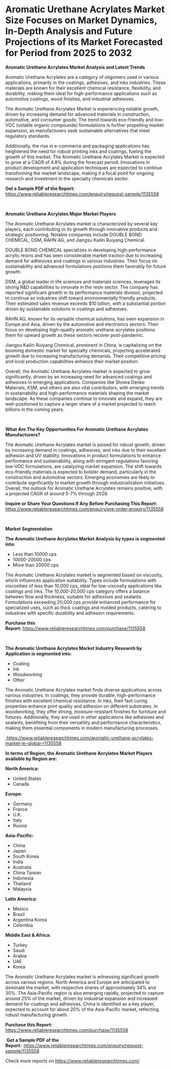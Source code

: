 <p><h1>Aromatic Urethane Acrylates Market Size Focuses on Market Dynamics, In-Depth Analysis and Future Projections of its Market Forecasted for Period from 2025 to 2032</h1></p><p><strong>Aromatic Urethane Acrylates Market Analysis and Latest Trends</strong></p>
<p><p>Aromatic Urethane Acrylates are a category of oligomers used in various applications, primarily in the coatings, adhesives, and inks industries. These materials are known for their excellent chemical resistance, flexibility, and durability, making them ideal for high-performance applications such as automotive coatings, wood finishes, and industrial adhesives. </p><p>The Aromatic Urethane Acrylates Market is experiencing notable growth, driven by increasing demand for advanced materials in construction, automotive, and consumer goods. The trend towards eco-friendly and low-VOC (volatile organic compounds) formulations is further propelling market expansion, as manufacturers seek sustainable alternatives that meet regulatory standards. </p><p>Additionally, the rise in e-commerce and packaging applications has heightened the need for robust printing inks and coatings, fueling the growth of this market. The Aromatic Urethane Acrylates Market is expected to grow at a CAGR of 4.8% during the forecast period. Innovations in product development and application techniques are expected to continue transforming the market landscape, making it a focal point for ongoing research and investment in the specialty chemicals sector.</p></p>
<p><strong>Get a Sample PDF of the Report:&nbsp;</strong> <a href="https://www.reliableresearchtimes.com/enquiry/request-sample/1135558?utm_campaign=2196&utm_medium=2&utm_source=Github&utm_content=ia&utm_term=25032025&utm_id=aromatic-urethane-acrylates">https://www.reliableresearchtimes.com/enquiry/request-sample/1135558</a></p>
<p>&nbsp;</p>
<p><strong>Aromatic Urethane Acrylates Major Market Players</strong></p>
<p><p>The Aromatic Urethane Acrylates market is characterized by several key players, each contributing to its growth through innovative products and strategic positioning. Notable companies include DOUBLE BOND CHEMICAL, DSM, RAHN AG, and Jiangsu Kailin Ruiyang Chemical.</p><p>DOUBLE BOND CHEMICAL specializes in developing high-performance acrylic resins and has seen considerable market traction due to increasing demand for adhesives and coatings in various industries. Their focus on sustainability and advanced formulations positions them favorably for future growth.</p><p>DSM, a global leader in life sciences and materials sciences, leverages its strong R&D capabilities to innovate in the resin sector. The company has reported significant growth in its performance materials division, projected to continue as industries shift toward environmentally friendly products. Their estimated sales revenue exceeds $10 billion, with a substantial portion driven by sustainable solutions in coatings and adhesives.</p><p>RAHN AG, known for its versatile chemical solutions, has seen expansion in Europe and Asia, driven by the automotive and electronics sectors. Their focus on developing high-quality aromatic urethane acrylates positions them for upward growth as these sectors recover post-pandemic.</p><p>Jiangsu Kailin Ruiyang Chemical, prominent in China, is capitalizing on the booming domestic market for specialty chemicals, projecting accelerated growth due to increasing manufacturing demands. Their competitive pricing and local production capabilities enhance their market position.</p><p>Overall, the Aromatic Urethane Acrylates market is expected to grow significantly, driven by an increasing need for advanced coatings and adhesives in emerging applications. Companies like Showa Denko Materials, KSM, and others are also vital contributors, with emerging trends in sustainability and high-performance materials shaping the market landscape. As these companies continue to innovate and expand, they are well-positioned to capture a larger share of a market projected to reach billions in the coming years.</p></p>
<p>&nbsp;</p>
<p><strong>What Are The Key Opportunities For Aromatic Urethane Acrylates Manufacturers?</strong></p>
<p><p>The Aromatic Urethane Acrylates market is poised for robust growth, driven by increasing demand in coatings, adhesives, and inks due to their excellent adhesion and UV stability. Innovations in product formulations to enhance performance and sustainability, along with stringent regulations favoring low-VOC formulations, are catalyzing market expansion. The shift towards eco-friendly materials is expected to bolster demand, particularly in the construction and automotive sectors. Emerging economies are likely to contribute significantly to market growth through industrialization initiatives. Overall, the outlook for Aromatic Urethane Acrylates remains positive, with a projected CAGR of around 5-7% through 2028.</p></p>
<p><strong>Inquire or Share Your Questions If Any Before Purchasing This Report:</strong> <a href="https://www.reliableresearchtimes.com/enquiry/pre-order-enquiry/1135558?utm_campaign=2196&utm_medium=2&utm_source=Github&utm_content=ia&utm_term=25032025&utm_id=aromatic-urethane-acrylates">https://www.reliableresearchtimes.com/enquiry/pre-order-enquiry/1135558</a></p>
<p>&nbsp;</p>
<p><strong>Market Segmentation</strong></p>
<p><strong>The Aromatic Urethane Acrylates Market Analysis by types is segmented into:</strong></p>
<p><ul><li>Less than 10000 cps</li><li>10000-20000 cps</li><li>More than 20000 cps</li></ul></p>
<p><p>The Aromatic Urethane Acrylates market is segmented based on viscosity, which influences application suitability. Types include formulations with viscosities of less than 10,000 cps, ideal for low-viscosity applications like coatings and inks. The 10,000-20,000 cps category offers a balance between flow and thickness, suitable for adhesives and sealants. Formulations exceeding 20,000 cps provide enhanced performance for specialized uses, such as thick coatings and molded products, catering to industries with specific durability and adhesion requirements.</p></p>
<p><strong>Purchase this Report:&nbsp;</strong><a href="https://www.reliableresearchtimes.com/purchase/1135558?utm_campaign=2196&utm_medium=2&utm_source=Github&utm_content=ia&utm_term=25032025&utm_id=aromatic-urethane-acrylates">https://www.reliableresearchtimes.com/purchase/1135558</a></p>
<p>&nbsp;</p>
<p><strong>The Aromatic Urethane Acrylates Market Industry Research by Application is segmented into:</strong></p>
<p><ul><li>Coating</li><li>Ink</li><li>Woodworking</li><li>Other</li></ul></p>
<p><p>The Aromatic Urethane Acrylates market finds diverse applications across various industries. In coatings, they provide durable, high-performance finishes with excellent chemical resistance. In inks, their fast curing properties enhance print quality and adhesion on different substrates. In woodworking, they offer strong, moisture-resistant finishes for furniture and fixtures. Additionally, they are used in other applications like adhesives and sealants, benefiting from their versatility and performance characteristics, making them essential components in modern manufacturing processes.</p></p>
<p><a href="https://www.reliableresearchtimes.com/aromatic-urethane-acrylates-market-in-global-r1135558?utm_campaign=2196&utm_medium=2&utm_source=Github&utm_content=ia&utm_term=25032025&utm_id=aromatic-urethane-acrylates">&nbsp;https://www.reliableresearchtimes.com/aromatic-urethane-acrylates-market-in-global-r1135558</a></p>
<p><strong>In terms of Region, the Aromatic Urethane Acrylates Market Players available by Region are:</strong></p>
<p>
    <p> <strong> North America: </strong>
        <ul>
            <li>United States</li>
            <li>Canada</li>
        </ul>
        </p> 
    <p> <strong> Europe: </strong>
        <ul>
            <li>Germany</li>
            <li>France</li>
            <li>U.K.</li>
            <li>Italy</li>
            <li>Russia</li>
        </ul>
        </p> 
    <p> <strong> Asia-Pacific: </strong>
        <ul>
            <li>China</li>
            <li>Japan</li>
            <li>South Korea</li>
            <li>India</li>
            <li>Australia</li>
            <li>China Taiwan</li>
            <li>Indonesia</li>
            <li>Thailand</li>
            <li>Malaysia</li>
        </ul>
        </p> 
    <p> <strong> Latin America: </strong>
        <ul>
            <li>Mexico</li>
            <li>Brazil</li>
            <li>Argentina Korea</li>
            <li>Colombia</li>
        </ul>
        </p> 
    <p> <strong> Middle East & Africa: </strong>
        <ul>
            <li>Turkey</li>
            <li>Saudi</li>
            <li>Arabia</li>
            <li>UAE</li>
            <li>Korea</li>
        </ul>
    </p>
    </p>
<p><p>The Aromatic Urethane Acrylates market is witnessing significant growth across various regions. North America and Europe are anticipated to dominate the market, with respective shares of approximately 34% and 30%. The Asia-Pacific region is also emerging rapidly, projected to capture around 25% of the market, driven by industrial expansion and increased demand for coatings and adhesives. China is identified as a key player, expected to account for about 20% of the Asia-Pacific market, reflecting robust manufacturing growth.</p></p>
<p><strong>Purchase this Report: </strong><a href="https://www.reliableresearchtimes.com/purchase/1135558?utm_campaign=2196&utm_medium=2&utm_source=Github&utm_content=ia&utm_term=25032025&utm_id=aromatic-urethane-acrylates">https://www.reliableresearchtimes.com/purchase/1135558</a></p>
<p>&nbsp;<strong>Get a Sample PDF of the Report:&nbsp;&nbsp;</strong><a href="https://www.reliableresearchtimes.com/enquiry/request-sample/1135558?utm_campaign=2196&utm_medium=2&utm_source=Github&utm_content=ia&utm_term=25032025&utm_id=aromatic-urethane-acrylates">https://www.reliableresearchtimes.com/enquiry/request-sample/1135558</a></p>
<p><strong></strong></p>
<p>Check more reports on <a href="https://www.reliableresearchtimes.com/?utm_campaign=2196&utm_medium=2&utm_source=Github&utm_content=ia&utm_term=25032025&utm_id=aromatic-urethane-acrylates">https://www.reliableresearchtimes.com/</a></p>